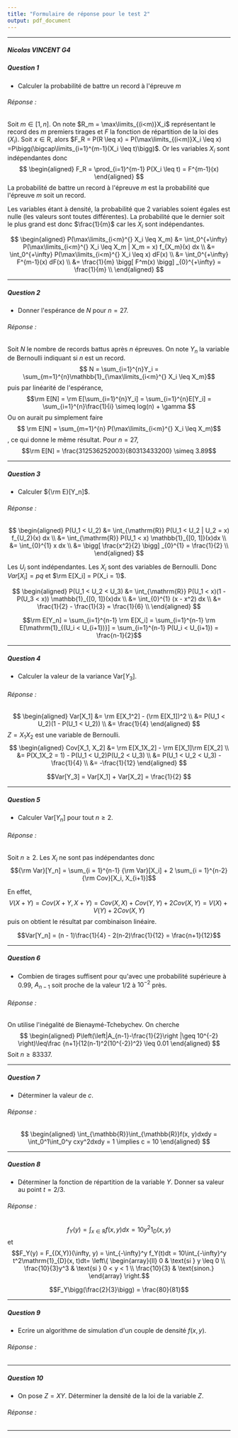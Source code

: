 ```yaml
---
title: "Formulaire de réponse pour le test 2"
output: pdf_document
---
```


** **

##### Nicolas VINCENT G4



##### Question 1

* Calculer la probabilité de battre un record à l'épreuve $m$

###### Réponse :

Soit $m \in [1, n]$. On note $R_m = \max\limits_{(i<m)}X_i$ représentant le record des $m$ premiers tirages et $F$ la fonction de répartition de la loi des $(X_i)$.
Soit $x \in \mathrm{R}$, alors $F_R = P(R \leq x) = P(\max\limits_{(i<m)}X_i \leq x) =P\bigg(\bigcap\limits_{i=1}^{m-1}(X_i \leq t)\bigg)$.
Or les variables $X_i$ sont indépendantes donc
$$
\begin{aligned}
F_R = \prod_{i=1}^{m-1} P(X_i \leq t) = F^{m-1}(x)
\end{aligned}
$$
La probabilité de battre un record à l'épreuve $m$ est la probabilité que l'épreuve $m$ soit un record.

Les variables étant à densité, la probabilité que 2 variables soient égales est nulle (les valeurs sont toutes différentes). La probabilité que le dernier soit le plus grand est donc $\frac{1}{m}$ car les $X_i$ sont indépendantes.

$$
\begin{aligned}
P(\max\limits_{i<m}^{} X_i \leq X_m) &= \int_0^{+\infty} P(\max\limits_{i<m}^{} X_i \leq X_m | X_m = x) f_{X_m}(x) dx \\
&= \int_0^{+\infty} P(\max\limits_{i<m}^{} X_i \leq x) dF(x) \\
&= \int_0^{+\infty} F^{m-1}(x) dF(x) \\
&= \frac{1}{m} \bigg[ F^m(x) \bigg] _{0}^{+\infty} = \frac{1}{m} \\
\end{aligned}
$$
** **

##### Question 2

* Donner l'espérance de $N$ pour $n = 27$.

###### Réponse :

Soit $N$ le nombre de records battus après $n$ épreuves.
On note $Y_n$ la variable de Bernoulli indiquant si $n$ est un record.
$$ N = \sum_{i=1}^{n}Y_i = \sum_{m=1}^{n}\mathbb{1}_{\max\limits_{i<m}^{} X_i \leq X_m}$$ puis par linéarité de l'espérance, $$\rm E[N] = \rm E[\sum_{i=1}^{n}Y_i] = \sum_{i=1}^{n}E[Y_i] = \sum_{i=1}^{n}\frac{1}{i} \simeq log(n) + \gamma $$
Ou on aurait pu simplement faire $$ \rm E[N] = \sum_{m=1}^{n} P(\max\limits_{i<m}^{} X_i \leq X_m)$$, ce qui donne le même résultat.
Pour $n=27$,
$$\rm E[N] = \frac{312536252003}{80313433200} \simeq 3.89$$

** **

##### Question 3

* Calculer ${\rm E}[Y_n]$.

###### Réponse :

$$
\begin{aligned}
P(U_1 < U_2) &= \int_{\mathrm{R}} P(U_1 < U_2 | U_2 = x) f_{U_2}(x) dx \\
&= \int_{\mathrm{R}} P(U_1 < x) \mathbb{1}_{[0, 1]}(x)dx \\
&= \int_{0}^{1} x dx \\
&= \bigg[ \frac{x^2}{2} \bigg] _{0}^{1} = \frac{1}{2} \\
\end{aligned}
$$

Les $U_i$ sont indépendantes. Les $X_i$ sont des variables de Bernoulli. Donc $Var[X_i] = pq$ et $\rm E[X_i] = P(X_i = 1)$.

$$
\begin{aligned}
P(U_1 < U_2 < U_3) &= \int_{\mathrm{R}} P(U_1 < x)(1 - P(U_3 < x)) \mathbb{1}_{[0, 1]}(x)dx \\
&= \int_{0}^{1} (x - x^2) dx \\
&= \frac{1}{2} - \frac{1}{3} = \frac{1}{6} \\
\end{aligned}
$$

$$\rm E[Y_n] = \sum_{i=1}^{n-1} \rm E[X_i] = \sum_{i=1}^{n-1} \rm E[\mathrm{1}_{(U_i < U_{i+1})}] = \sum_{i=1}^{n-1} P(U_i < U_{i+1}) = \frac{n-1}{2}$$

** **

##### Question 4

* Calculer la valeur de la variance Var$[Y_3]$.

###### Réponse :

$$
\begin{aligned}
Var[X_1] &= \rm E[X_1^2] - (\rm E[X_1])^2 \\
&= P(U_1 < U_2)(1 - P(U_1 < U_2)) \\
&= \frac{1}{4}
\end{aligned}
$$
$Z = X_1X_2$ est une variable de Bernoulli.
$$
\begin{aligned}
Cov[X_1, X_2] &= \rm E[X_1X_2] - \rm E[X_1]\rm E[X_2] \\
&= P(X_1X_2 = 1) - P(U_1 < U_2)P(U_2 < U_3) \\
&= P(U_1 < U_2 < U_3) - \frac{1}{4} \\
&= -\frac{1}{12}
\end{aligned}
$$

$$Var[Y_3] = Var[X_1] + Var[X_2] = \frac{1}{2} $$

** **

##### Question 5

* Calculer Var$[Y_n]$ pour tout $n \geq 2$.

###### Réponse :

Soit $n \geq 2$. Les $X_i$ ne sont pas indépendantes donc
$${\rm Var}[Y_n]  = \sum_{i = 1}^{n-1} {\rm Var}[X_i] + 2 \sum_{i = 1}^{n-2} {\rm Cov}[X_i, X_{i+1}]$$

En effet, $$V(X+Y)=Cov(X+Y, X+Y)=Cov(X,X)+Cov(Y,Y)+2Cov(X,Y)=V(X)+V(Y)+2Cov(X,Y)$$ puis on obtient le résultat par combinaison linéaire.

$$Var[Y_n] = (n - 1)\frac{1}{4} - 2(n-2)\frac{1}{12} = \frac{n+1}{12}$$

** **


##### Question 6

* Combien de tirages suffisent pour qu'avec une probabilité supérieure à 0.99, $A_{n-1}$ soit proche de la valeur 1/2 à $10^{-2}$ près.

###### Réponse :

On utilise l'inégalité de Bienaymé-Tchebychev. On cherche
$$
\begin{aligned}
P\left(\left|A_{n-1}-\frac{1}{2}\right |\geq 10^{-2} \right)\leq\frac {n+1}{12(n-1)^2(10^{-2})^2} \leq 0.01
\end{aligned}
$$
Soit $n \geq 83337$.

** **

##### Question 7

* Déterminer la valeur de $c$.

###### Réponse :

$$
\begin{aligned}
\int_{\mathbb{R}}\int_{\mathbb{R}}f(x, y)dxdy = \int_0^1\int_0^y cxy^2dxdy = 1 \implies c = 10
\end{aligned}
$$

** **


##### Question 8

* Déterminer la fonction de répartition de la variable $Y$. Donner sa valeur au point $t = 2/3$.

###### Réponse :

$$f_Y(y) = \int_{x \in \mathrm{R}} f(x, y)dx = 10y^2\mathrm{1}_{D}(x, y)$$ et $$F_Y(y) = F_{(X,Y)}(\infty, y) = \int_{-\infty}^y f_Y(t)dt  = 10\int_{-\infty}^y t^2\mathrm{1}_{D}(x, t)dt=
\left\{
    \begin{array}{ll}
        0 & \text{si } y \leq 0 \\
        \frac{10}{3}y^3 & \text{si } 0 < y < 1 \\
        \frac{10}{3} & \text{sinon.}
    \end{array}
\right.$$

$$F_Y\bigg(\frac{2}{3}\bigg) = \frac{80}{81}$$

** **

##### Question 9


* Ecrire un algorithme de simulation d'un couple de densité $f(x,y)$.

###### Réponse :

** **

##### Question 10


* On pose $Z =  X Y$. Déterminer la densité de la loi de la variable $Z$.

###### Réponse :


** **

